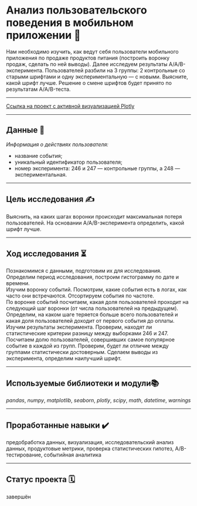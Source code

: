 # Анализ пользовательского поведения в мобильном приложении 📲
Нам необходимо изучить, как ведут себя пользователи мобильного приложения по продаже продуктов питания (построить воронку продаж, сделать по ней выводы).
Далее исследуем результаты A/A/B-эксперимента. Пользователей разбили на 3 группы: 2 контрольные со старыми шрифтами и одну экспериментальную — с новыми. Выясните, какой шрифт лучше. Решение о смене шрифтов будет принято по результатам A/A/B-теста.
___
[Ссылка на проект с активной визуализацией Plotly](https://nbviewer.org/github/evashchylina/Practicum-projects/blob/main/Mobile_users/mobile_users.ipynb)
___
## Данные 📝
*Информация о действиях пользователя:*

- название события;
- уникальный идентификатор пользователя;
- номер эксперимента: 246 и 247 — контрольные группы, а 248 — экспериментальная.
___

## Цель исследования ✍️
Выяснить, на каких шагах воронки происходит максимальная потеря пользователей. На основании A/A/B-эксперимента определить, какой шрифт лучше.
___
## Ход исследования ⏳
Познакомимся с данными, подготовим их для исследования.  
Определим период исследования, построим гистограмму по дате и времени.  
Изучим воронку событий. Посмотрим, какие события есть в логах, как часто они встречаются. Отсортируем события по частоте.  
По воронке событий посчитаем, какая доля пользователей проходит на следующий шаг воронки (от числа пользователей на предыдущем). Определим, на каком шаге теряется больше всего пользователей и какая доля пользователей доходит от первого события до оплаты.  
Изучим результаты эксперимента.
Проверим, находят ли статистические критерии разницу между выборками 246 и 247.  
Посчитаем долю пользователей, совершивших самое популярное событие в каждой из групп. Проверим, будет ли отличие между группами статистически достоверным. Сделаем выводы из эксперимента, определим наилучший шрифт.
___

## Используемые библиотеки и модули📚
*pandas*, *numpy*, *matplotlib*, *seaborn*, *plotly*, *scipy*, *math*, *datetime*, *warnings*
___
## Проработанные навыки ✔️
предобработка данных, визуализация, исследовательский анализ данных, продуктовые метрики, проверка статистических гипотез, A/B-тестирование, событийная аналитика
___
## Статус проекта 🗓
завершён
